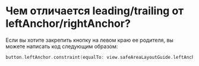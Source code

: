 # Чем отличается leading/trailing от leftAnchor/rightAnchor?

Если вы хотите закрепить кнопку на левом краю ее родителя, вы можете написать код следующим образом:

```swift
button.leftAnchor.constraint(equalTo: view.safeAreaLayoutGuide.leftAnchor).isActive = true
```
